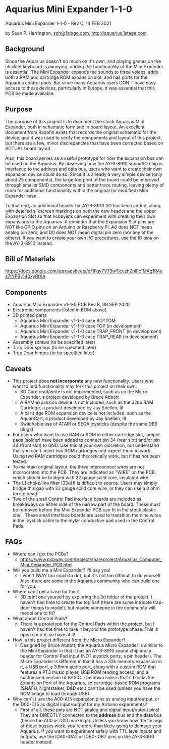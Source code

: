 # Aquarius Mini Expander 1-1-0
Aquarius Mini Expander 1-1-0 - Rev C, 14 FEB 2021
 
by Sean P. Harrington, sph@1stage.com, http://aquarius.1stage.com
 
## Background
Since the Aquarius doesn't do much on it's own, and playing games on the chicklet keyboard is annoying, adding the functionality of the Mini Expander is essential. The Mini Expander expands the sounds to three voices, adds both a RAM and cartridge ROM expansion slot, and has ports for the Aquarius control pads. But since many Aquarius users DON'T have easy access to these devices, particularly in Europe, it was essential that this PCB be made available. 

## Purpose
The purpose of this project is to document the stock Aquarius Mini Expander, both in schematic form and in board layout. An excellent document from Radofin exists that records the original schematic for the device, and it was used to verify the components and layout of this project, but there are a few, minor discrepancies that have been corrected based on ACTUAL board layout. 

Also, this board serves as a useful prototype for how the expansion bus can be used on the Aquarius. By observing how the AY-3-8910 sound/IO chip is interfaced to the address and data bus, users who want to create their own expansion device could do so. Since it is already a very simple device (only about 25 components), the large footprint of the board could be improved through smaller SMD components and better trace routing, leaving plenty of room for additional functionality within the original (or modified) Mini Expander case.

To that end, an additional header for AY-3-8910 I/O has been added, along with detailed silkscreen markings on both the new header and the upper Expansion Slot so that hobbyists can experiment with creating their own expansions to the Aquarius. A reminder that the Expansion Slot pins are NOT like GPIO pins on an Arduino or Raspberry Pi. A0 does NOT mean analog pin zero, and D0 does NOT mean digital pin zero (nor any of the others). If you want to create your own I/O procedures, use the IO pins on the AY-3-8910 instead.

## Bill of Materials
https://docs.google.com/spreadsheets/d/1Fgy7V73wTicvzhZblFc1MAg1R4uz7tYPBy140xyRtXA	

## Components
* Aquarius Mini Expander v1-1-0 PCB Rev B, 09 SEP 2020
* Electronic components (listed in BOM above)
* 3D printed parts
  * Aquarius Mini Expander v1-1-0 case BOTTOM
  * Aquarius Mini Expander v1-1-0 case TOP (in development)
  * Aquarius Mini Expander v1-1-0 case TRAP_FRONT (in development)
  * Aquarius Mini Expander v1-1-0 case TRAP_REAR (in development)
* Assembly screws (to be specified later)
* Trap Door springs (to be specified later)
* Trap Door hinges (to be specified later)

## Caveats
* This project does **not incorporate** any new functionality. Users who want to add functionality may fork this project on their own.
  * SD Card read/write is not implemented, such as on the Micro Expander, a project developed by Bruce Abbott
  * A RAM expansion device is not included, such as the 32kb RAM Cartridge, a product developed by Jay Snellen, III
  * A cartridge ROM expansion device is not included, such as the AquariCart, a product developed by Jay Snellen, III
  * Switchable use of ATARI or SEGA joysticks (despite the same DB9 plugs)
* For users who want to use RAM or ROM in either cartridge slot, jumper pads (solder) have been added to connect pin 34 (rear slot) and/or pin 44 (front slot) to GND. Use this at your own discretion, but understand that you can't insert two ROM cartridges and expect them to work. Using two RAM cartridges could theoretically work, but it has not been tested.
* To maintain original layout, the three interconnect wires are not incorporated into the PCB. They are indicated as "WIRE" on the PCB, which should be bridged with 22 gauge solid core, insulated wire.
* The L1 choke/line filter (33uH) is difficult to source. Users may simply bridge this gap with 22 gauge solid core wire, or they can use a 0 ohm ferrite bead.
* Two of the small Control Pad interface boards are included as breakaways on either side of the narrow part of the board. These must be removed before the Mini Expander PCB can fit in the stock plastic shell. These small interface boards are used to transition the nine wires in the joystick cable to the mylar conductive pad used in the Control Pads.

## FAQs
* Where can I get the PCBs?
  * https://www.pcbway.com/project/shareproject/Aquarius_Computer_Mini_Expander_PCB.html
* Will you build me a Mini Expander? I'll pay you!
  * I won't (WAY too much to do), but it's not too difficult to do yourself. Also, there are some in the Aquarius community who can build one for you.
* Where can I get a case for this?
  * 3D print one yourself by exploring the 3d folder of the project. I haven't had time to create the top half (there are some intricate trap-door things to model), but maybe someone in the community will model one to fit?
* What about Control Pads?
  * There is a prototype for the Control Pads within the project, but I haven't had the time to take it beyond the prototype phase. This is open source, so have at it!
* How is this project different from the Micro Expander?
  * Designed by Bruce Abbott, the Aquarius Micro Expander is similar to the Mini Expander in that it has an AY-3-8910 sound chip and a header for Control Pad input (NOT joystick ports, a pin header). The Micro Expander is different in that it has a 32k memory expansion in it, a USB port, a 3.5mm audio port, along with a custom ROM that features a PT3 music player, USB ROM reading access, and a customized version of BASIC. The down side is that it blocks the Expansion Port of the Aquarius, so cartridge-based ROM programs (SNAFU, Nightstalker, D&D etc.) can't be used (unless you have the ROM image to load through USB).
* Why can't I use the A00-A15 expansion pins as analog input/output, or the D00-D15 as digital input/output for my Arduino experiments?
  * First of all, these pins are NOT analog and digital input/output pins! They are DIRECTLY connected to the **address** bus and the **data** bus (hence the A00 or D00 markings). Unless you know how the timings of these busses work, you're more than likely going to damage your Aquarius. If you want to experiment safely with TTL level inputs and outputs, use the IOA0-IOA7 or IOB0-IOB7 pins on the AY-3-8910 header instead.
